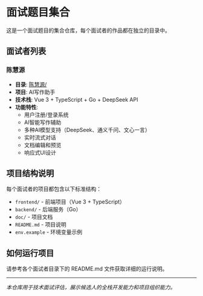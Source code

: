 # 面试题目集合

这是一个面试题目的集合仓库，每个面试者的作品都在独立的目录中。

## 面试者列表

### 陈慧源
- **目录**: [陈慧源/](./陈慧源/)
- **项目**: AI写作助手
- **技术栈**: Vue 3 + TypeScript + Go + DeepSeek API
- **功能特性**:
  - 用户注册/登录系统
  - AI智能写作辅助
  - 多种AI模型支持（DeepSeek、通义千问、文心一言）
  - 实时流式对话
  - 文档编辑和预览
  - 响应式UI设计

## 项目结构说明

每个面试者的项目都包含以下标准结构：
- `frontend/` - 前端项目（Vue 3 + TypeScript）
- `backend/` - 后端服务（Go）
- `doc/` - 项目文档
- `README.md` - 项目说明
- `env.example` - 环境变量示例

## 如何运行项目

请参考各个面试者目录下的 README.md 文件获取详细的运行说明。

---

*本仓库用于技术面试评估，展示候选人的全栈开发能力和项目组织能力。*